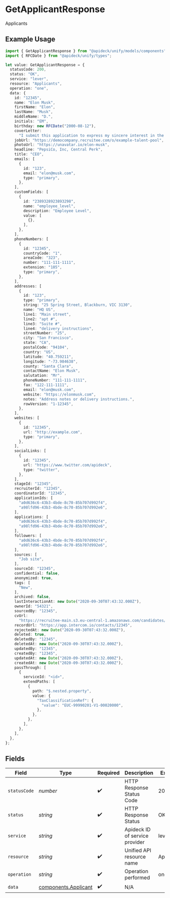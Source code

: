 # GetApplicantResponse

Applicants

## Example Usage

```typescript
import { GetApplicantResponse } from "@apideck/unify/models/components";
import { RFCDate } from "@apideck/unify/types";

let value: GetApplicantResponse = {
  statusCode: 200,
  status: "OK",
  service: "lever",
  resource: "Applicants",
  operation: "one",
  data: {
    id: "12345",
    name: "Elon Musk",
    firstName: "Elon",
    lastName: "Musk",
    middleName: "D.",
    initials: "EM",
    birthday: new RFCDate("2000-08-12"),
    coverLetter:
      "I submit this application to express my sincere interest in the API developer position. In the previous role, I was responsible for leadership and ...",
    jobUrl: "https://democompany.recruitee.com/o/example-talent-pool",
    photoUrl: "https://unavatar.io/elon-musk",
    headline: "PepsiCo, Inc, Central Perk",
    title: "CEO",
    emails: [
      {
        id: "123",
        email: "elon@musk.com",
        type: "primary",
      },
    ],
    customFields: [
      {
        id: "2389328923893298",
        name: "employee_level",
        description: "Employee Level",
        value: [
          {},
        ],
      },
    ],
    phoneNumbers: [
      {
        id: "12345",
        countryCode: "1",
        areaCode: "323",
        number: "111-111-1111",
        extension: "105",
        type: "primary",
      },
    ],
    addresses: [
      {
        id: "123",
        type: "primary",
        string: "25 Spring Street, Blackburn, VIC 3130",
        name: "HQ US",
        line1: "Main street",
        line2: "apt #",
        line3: "Suite #",
        line4: "delivery instructions",
        streetNumber: "25",
        city: "San Francisco",
        state: "CA",
        postalCode: "94104",
        country: "US",
        latitude: "40.759211",
        longitude: "-73.984638",
        county: "Santa Clara",
        contactName: "Elon Musk",
        salutation: "Mr",
        phoneNumber: "111-111-1111",
        fax: "122-111-1111",
        email: "elon@musk.com",
        website: "https://elonmusk.com",
        notes: "Address notes or delivery instructions.",
        rowVersion: "1-12345",
      },
    ],
    websites: [
      {
        id: "12345",
        url: "http://example.com",
        type: "primary",
      },
    ],
    socialLinks: [
      {
        id: "12345",
        url: "https://www.twitter.com/apideck",
        type: "twitter",
      },
    ],
    stageId: "12345",
    recruiterId: "12345",
    coordinatorId: "12345",
    applicationIds: [
      "a0d636c6-43b3-4bde-8c70-85b707d992f4",
      "a98lfd96-43b3-4bde-8c70-85b707d992e6",
    ],
    applications: [
      "a0d636c6-43b3-4bde-8c70-85b707d992f4",
      "a98lfd96-43b3-4bde-8c70-85b707d992e6",
    ],
    followers: [
      "a0d636c6-43b3-4bde-8c70-85b707d992f4",
      "a98lfd96-43b3-4bde-8c70-85b707d992e6",
    ],
    sources: [
      "Job site",
    ],
    sourceId: "12345",
    confidential: false,
    anonymized: true,
    tags: [
      "New",
    ],
    archived: false,
    lastInteractionAt: new Date("2020-09-30T07:43:32.000Z"),
    ownerId: "54321",
    sourcedBy: "12345",
    cvUrl:
      "https://recruitee-main.s3.eu-central-1.amazonaws.com/candidates/36615291/pdf_cv_38swhu4w42k1.pdf?response-content-disposition=inline&response-content-type=application%2Fpdf&X-Amz-Algorithm=AWS4-HMAC-SHA256&X-Amz-Credential=AKIAQYHB7CA5RLR4Y3ON%2F20220514%2Feu-central-1%2Fs3%2Faws4_request&X-Amz-Date=20220514T235654Z&X-Amz-Expires=36000&X-Amz-SignedHeaders=host&X-Amz-Signature=72c0621f5976db75b54de487eb821a8e73480d7f2a6a4a9713ab997944b0561f",
    recordUrl: "https://app.intercom.io/contacts/12345",
    rejectedAt: new Date("2020-09-30T07:43:32.000Z"),
    deleted: true,
    deletedBy: "12345",
    deletedAt: new Date("2020-09-30T07:43:32.000Z"),
    updatedBy: "12345",
    createdBy: "12345",
    updatedAt: new Date("2020-09-30T07:43:32.000Z"),
    createdAt: new Date("2020-09-30T07:43:32.000Z"),
    passThrough: [
      {
        serviceId: "<id>",
        extendPaths: [
          {
            path: "$.nested.property",
            value: {
              "TaxClassificationRef": {
                "value": "EUC-99990201-V1-00020000",
              },
            },
          },
        ],
      },
    ],
  },
};
```

## Fields

| Field                                                        | Type                                                         | Required                                                     | Description                                                  | Example                                                      |
| ------------------------------------------------------------ | ------------------------------------------------------------ | ------------------------------------------------------------ | ------------------------------------------------------------ | ------------------------------------------------------------ |
| `statusCode`                                                 | *number*                                                     | :heavy_check_mark:                                           | HTTP Response Status Code                                    | 200                                                          |
| `status`                                                     | *string*                                                     | :heavy_check_mark:                                           | HTTP Response Status                                         | OK                                                           |
| `service`                                                    | *string*                                                     | :heavy_check_mark:                                           | Apideck ID of service provider                               | lever                                                        |
| `resource`                                                   | *string*                                                     | :heavy_check_mark:                                           | Unified API resource name                                    | Applicants                                                   |
| `operation`                                                  | *string*                                                     | :heavy_check_mark:                                           | Operation performed                                          | one                                                          |
| `data`                                                       | [components.Applicant](../../models/components/applicant.md) | :heavy_check_mark:                                           | N/A                                                          |                                                              |